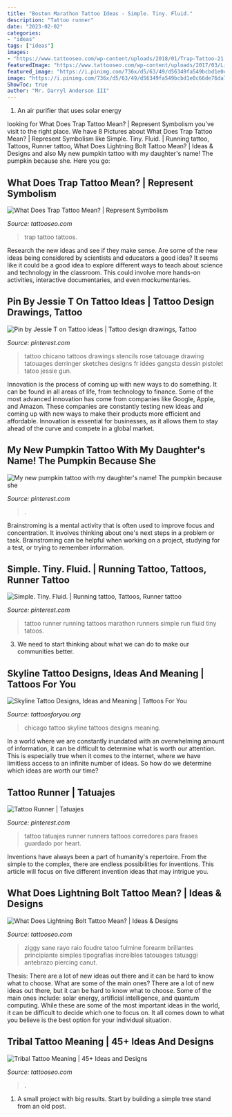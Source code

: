 ```yaml
---
title: "Boston Marathon Tattoo Ideas - Simple. Tiny. Fluid."
description: "Tattoo runner"
date: "2023-02-02"
categories:
- "ideas"
tags: ["ideas"]
images:
- "https://www.tattooseo.com/wp-content/uploads/2018/01/Trap-Tattoo-21.jpg"
featuredImage: "https://www.tattooseo.com/wp-content/uploads/2017/03/Lightning-Bolt-Tattoo-Meaning-15.jpg"
featured_image: "https://i.pinimg.com/736x/d5/63/49/d56349fa549bcbd1e0c66de76da7d240--tattoo-ideas.jpg"
image: "https://i.pinimg.com/736x/d5/63/49/d56349fa549bcbd1e0c66de76da7d240--tattoo-ideas.jpg"
ShowToc: true
author: "Mr. Darryl Anderson III"
---
```



1. An air purifier that uses solar energy 

	

		
looking for What Does Trap Tattoo Mean? | Represent Symbolism you've visit to the right place. We have 8 Pictures about What Does Trap Tattoo Mean? | Represent Symbolism like Simple. Tiny. Fluid. | Running tattoo, Tattoos, Runner tattoo, What Does Lightning Bolt Tattoo Mean? | Ideas &amp; Designs and also My new pumpkin tattoo with my daughter&#039;s name! The pumpkin because she. Here you go:
		
    
## What Does Trap Tattoo Mean? | Represent Symbolism

<img loading=lazy src="https://www.tattooseo.com/wp-content/uploads/2018/01/Trap-Tattoo-21.jpg" onerror="this.onerror=null;this.src='https://tse3.mm.bing.net/th?id=OIP.V4TiM1GtX02x4Q78uTMmOgAAAA&amp;pid=15.1';" alt="What Does Trap Tattoo Mean? | Represent Symbolism">

_Source: tattooseo.com_

>trap tattoo tattoos. 

	

Research the new ideas and see if they make sense.
Are some of the new ideas being considered by scientists and educators a good idea? It seems like it could be a good idea to explore different ways to teach about science and technology in the classroom. This could involve more hands-on activities, interactive documentaries, and even mockumentaries.

    
## Pin By Jessie T On Tattoo Ideas | Tattoo Design Drawings, Tattoo

<img loading=lazy src="https://i.pinimg.com/736x/d5/63/49/d56349fa549bcbd1e0c66de76da7d240--tattoo-ideas.jpg" onerror="this.onerror=null;this.src='https://tse2.mm.bing.net/th?id=OIP.E4SpHGNczoqC4tFYlZK0LAHaHa&amp;pid=15.1';" alt="Pin by Jessie T on Tattoo ideas | Tattoo design drawings, Tattoo">

_Source: pinterest.com_

>tattoo chicano tattoos drawings stencils rose tatouage drawing tatouages derringer sketches designs fr idées gangsta dessin pistolet tatoo jessie gun. 

	

Innovation is the process of coming up with new ways to do something. It can be found in all areas of life, from technology to finance. Some of the most advanced innovation has come from companies like Google, Apple, and Amazon. These companies are constantly testing new ideas and coming up with new ways to make their products more efficient and affordable. Innovation is essential for businesses, as it allows them to stay ahead of the curve and compete in a global market.

    
## My New Pumpkin Tattoo With My Daughter&#039;s Name! The Pumpkin Because She

<img loading=lazy src="https://i.pinimg.com/originals/1f/30/31/1f30315bc2c9f0a3c2373101a1bfa39d.jpg" onerror="this.onerror=null;this.src='https://tse2.mm.bing.net/th?id=OIP.2zQY9wAv7APBOs3fqJVLagHaJ4&amp;pid=15.1';" alt="My new pumpkin tattoo with my daughter&#039;s name! The pumpkin because she">

_Source: pinterest.com_

>. 

	

Brainstroming is a mental activity that is often used to improve focus and concentration. It involves thinking about one's next steps in a problem or task. Brainstroming can be helpful when working on a project, studying for a test, or trying to remember information.

    
## Simple. Tiny. Fluid. | Running Tattoo, Tattoos, Runner Tattoo

<img loading=lazy src="https://i.pinimg.com/originals/11/a5/ba/11a5baec3a8c19c0368908e7738f2689.jpg" onerror="this.onerror=null;this.src='https://tse3.mm.bing.net/th?id=OIP.S1n4rywNixrjBPwPtYWkHgAAAA&amp;pid=15.1';" alt="Simple. Tiny. Fluid. | Running tattoo, Tattoos, Runner tattoo">

_Source: pinterest.com_

>tattoo runner running tattoos marathon runners simple run fluid tiny tatoos. 

	

3. We need to start thinking about what we can do to make our communities better.

    
## Skyline Tattoo Designs, Ideas And Meaning | Tattoos For You

<img loading=lazy src="http://www.tattoosforyou.org/wp-content/uploads/2017/09/Chicago-Skyline-Tattoos.jpg" onerror="this.onerror=null;this.src='https://tse3.mm.bing.net/th?id=OIP.MUemWg561qfMcEWNRHh_1AHaEc&amp;pid=15.1';" alt="Skyline Tattoo Designs, Ideas and Meaning | Tattoos For You">

_Source: tattoosforyou.org_

>chicago tattoo skyline tattoos designs meaning. 

	

In a world where we are constantly inundated with an overwhelming amount of information, it can be difficult to determine what is worth our attention. This is especially true when it comes to the internet, where we have limitless access to an infinite number of ideas. So how do we determine which ideas are worth our time?

    
## Tattoo Runner | Tatuajes

<img loading=lazy src="https://i.pinimg.com/originals/d8/04/70/d804702516c4499dead7ecbe95f5a052.jpg" onerror="this.onerror=null;this.src='https://tse2.mm.bing.net/th?id=OIP.8gU6fOGTiDGIA5uz8JeBcgHaJ4&amp;pid=15.1';" alt="Tattoo Runner | Tatuajes">

_Source: pinterest.com_

>tattoo tatuajes runner runners tattoos corredores para frases guardado por heart. 

	

Inventions have always been a part of humanity's repertoire. From the simple to the complex, there are endless possibilities for inventions. This article will focus on five different invention ideas that may intrigue you.

    
## What Does Lightning Bolt Tattoo Mean? | Ideas &amp; Designs

<img loading=lazy src="https://www.tattooseo.com/wp-content/uploads/2017/03/Lightning-Bolt-Tattoo-Meaning-15.jpg" onerror="this.onerror=null;this.src='https://tse1.mm.bing.net/th?id=OIP.b12XatToZpoOsSeci8FMjQHaJ4&amp;pid=15.1';" alt="What Does Lightning Bolt Tattoo Mean? | Ideas &amp; Designs">

_Source: tattooseo.com_

>ziggy sane rayo raio foudre tatoo fulmine forearm brillantes principiante simples tipografias increíbles tatouages tatuaggi antebrazo piercing canut. 

	

Thesis: There are a lot of new ideas out there and it can be hard to know what to choose. What are some of the main ones?
There are a lot of new ideas out there, but it can be hard to know what to choose. Some of the main ones include: solar energy, artificial intelligence, and quantum computing. While these are some of the most important ideas in the world, it can be difficult to decide which one to focus on. It all comes down to what you believe is the best option for your individual situation.

    
## Tribal Tattoo Meaning | 45+ Ideas And Designs

<img loading=lazy src="https://www.tattooseo.com/wp-content/uploads/2013/11/Tribal-Tattoo-Meanings-30.jpg" onerror="this.onerror=null;this.src='https://tse2.mm.bing.net/th?id=OIP.xf97MwZY58JY01NOM_mcMwAAAA&amp;pid=15.1';" alt="Tribal Tattoo Meaning | 45+ Ideas and Designs">

_Source: tattooseo.com_

>. 

	

1. A small project with big results. Start by building a simple tree stand from an old post.

